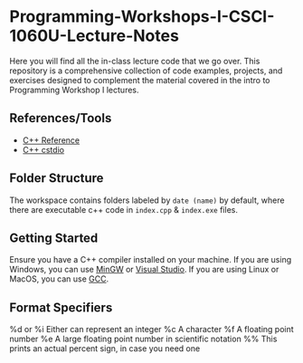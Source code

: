 # Programming-Workshops-I-CSCI-1060U-Lecture-Notes

Here you will find all the in-class lecture code that we go over. This repository is a comprehensive collection of code examples, projects, and exercises designed to complement the material covered in the intro to Programming Workshop I lectures.

## References/Tools

- [C++ Reference](http://www.cplusplus.com/reference/)
- [C++ cstdio](https://cplusplus.com/reference/cstdio/printf/)

## Folder Structure

The workspace contains folders labeled by `date (name)` by default, where there are executable c++ code in `index.cpp` & `index.exe` files.

## Getting Started

Ensure you have a C++ compiler installed on your machine. If you are using Windows, you can use [MinGW](http://www.mingw.org/) or [Visual Studio](https://visualstudio.microsoft.com/vs/features/cplusplus/). If you are using Linux or MacOS, you can use [GCC](https://gcc.gnu.org/).

## Format Specifiers

%d or %i Either can represent an integer
%c A character
%f A floating point number
%e A large floating point number in scientific notation
%% This prints an actual percent sign, in case you need one
